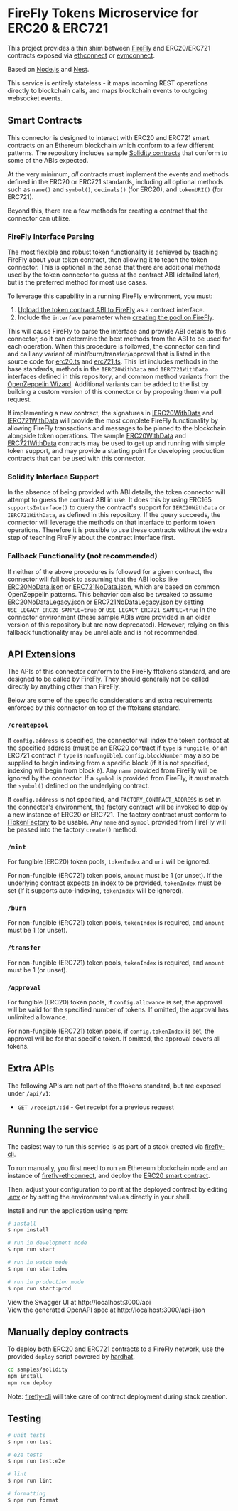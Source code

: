 # FireFly Tokens Microservice for ERC20 & ERC721

This project provides a thin shim between [FireFly](https://github.com/hyperledger/firefly)
and ERC20/ERC721 contracts exposed via [ethconnect](https://github.com/hyperledger/firefly-ethconnect)
or [evmconnect](https://github.com/hyperledger/firefly-evmconnect).

Based on [Node.js](http://nodejs.org) and [Nest](http://nestjs.com).

This service is entirely stateless - it maps incoming REST operations directly to blockchain
calls, and maps blockchain events to outgoing websocket events.

## Smart Contracts

This connector is designed to interact with ERC20 and ERC721 smart contracts on an Ethereum
blockchain which conform to a few different patterns. The repository includes sample
[Solidity contracts](samples/solidity/) that conform to some of the ABIs expected.

At the very minimum, _all_ contracts must implement the events and methods defined in the ERC20 or
ERC721 standards, including all optional methods such as `name()` and `symbol()`, `decimals()` (for ERC20),
and `tokenURI()` (for ERC721).

Beyond this, there are a few methods for creating a contract that the connector can utilize.

### FireFly Interface Parsing

The most flexible and robust token functionality is achieved by teaching FireFly about your token
contract, then allowing it to teach the token connector. This is optional in the sense that there
are additional methods used by the token connector to guess at the contract ABI (detailed later),
but is the preferred method for most use cases.

To leverage this capability in a running FireFly environment, you must:
1. [Upload the token contract ABI to FireFly](https://hyperledger.github.io/firefly/tutorials/custom_contracts/ethereum.html)
as a contract interface.
2. Include the `interface` parameter when [creating the pool on FireFly](https://hyperledger.github.io/firefly/tutorials/tokens).

This will cause FireFly to parse the interface and provide ABI details
to this connector, so it can determine the best methods from the ABI to be used for each operation.
When this procedure is followed, the connector can find and call any variant of mint/burn/transfer/approval
that is listed in the source code for [erc20.ts](src/tokens/erc20.ts) and [erc721.ts](src/tokens/erc721.ts).
This list includes methods in the base standards, methods in the `IERC20WithData` and `IERC721WithData`
interfaces defined in this repository, and common method variants from the
[OpenZeppelin Wizard](https://wizard.openzeppelin.com). Additional variants can be added to the list
by building a custom version of this connector or by proposing them via pull request.

If implementing a new contract, the signatures in [IERC20WithData](samples/solidity/contracts/IERC20WithData.sol)
and [IERC721WithData](samples/solidity/contracts/IERC721WithData.sol) will provide the most complete
FireFly functionality by allowing FireFly transactions and messages to be pinned to the blockchain
alongside token operations. The sample [ERC20WithData](samples/solidity/contracts/ERC20WithData.sol)
and [ERC721WithData](samples/solidity/contracts/ERC721WithData.sol) contracts may be used to
get up and running with simple token support, and may provide a starting point for developing
production contracts that can be used with this connector.

### Solidity Interface Support

In the absence of being provided with ABI details, the token connector will attempt to guess the contract
ABI in use. It does this by using ERC165 `supportsInterface()` to query the contract's support for `IERC20WithData`
or `IERC721WithData`, as defined in this repository. If the query succeeds, the connector will leverage
the methods on that interface to perform token operations. Therefore it is possible to use these
contracts without the extra step of teaching FireFly about the contract interface first.

### Fallback Functionality (not recommended)

If neither of the above procedures is followed for a given contract, the connector will fall back to assuming
that the ABI looks like [ERC20NoData.json](src/abi/ERC20NoData.json) or
[ERC721NoData.json](src/abi/ERC721NoData.json), which are based on common OpenZeppelin patterns. This
behavior can also be tweaked to assume [ERC20NoDataLegacy.json](src/abi/ERC20NoDataLegacy.json) or
[ERC721NoDataLegacy.json](src/abi/ERC721NoDataLegacy.json) by setting `USE_LEGACY_ERC20_SAMPLE=true` or
`USE_LEGACY_ERC721_SAMPLE=true` in the connector environment (these sample ABIs were provided in an older version
of this repository but are now deprecated). However, relying on this fallback functionality may be unreliable
and is not recommended.

## API Extensions

The APIs of this connector conform to the FireFly fftokens standard, and are designed to be called by
FireFly. They should generally not be called directly by anything other than FireFly.

Below are some of the specific considerations and extra requirements enforced by this connector on
top of the fftokens standard.

### `/createpool`

If `config.address` is specified, the connector will index the token contract at the specified address
(must be an ERC20 contract if `type` is `fungible`, or an ERC721 contract if `type` is `nonfungible`).
`config.blockNumber` may also be supplied to begin indexing from a specific block (if it is not specified,
indexing will begin from block `0`). Any `name` provided from FireFly will be ignored by the connector.
If a `symbol` is provided from FireFly, it _must_ match the `symbol()` defined on the underlying contract.

If `config.address` is not specified, and `FACTORY_CONTRACT_ADDRESS` is set in the connector's
environment, the factory contract will be invoked to deploy a new instance of ERC20 or ERC721.
The factory contract must conform to [ITokenFactory](samples/solidity/contracts/ITokenFactory.sol) to
be usable. Any `name` and `symbol` provided from FireFly will be passed into the factory `create()`
method.

### `/mint`

For fungible (ERC20) token pools, `tokenIndex` and `uri` will be ignored.

For non-fungible (ERC721) token pools, `amount` must be 1 (or unset). If the underlying contract
expects an index to be provided, `tokenIndex` must be set (if it supports auto-indexing, `tokenIndex`
will be ignored).

### `/burn`

For non-fungible (ERC721) token pools, `tokenIndex` is required, and `amount` must be 1 (or unset).

### `/transfer`

For non-fungible (ERC721) token pools, `tokenIndex` is required, and `amount` must be 1 (or unset).

### `/approval`

For fungible (ERC20) token pools, if `config.allowance` is set, the approval will be valid for
the specified number of tokens. If omitted, the approval has unlimited allowance.

For non-fungible (ERC721) token pools, if `config.tokenIndex` is set, the approval will be for
that specific token. If omitted, the approval covers all tokens.

## Extra APIs

The following APIs are not part of the fftokens standard, but are exposed under `/api/v1`:

* `GET /receipt/:id` - Get receipt for a previous request

## Running the service

The easiest way to run this service is as part of a stack created via
[firefly-cli](https://github.com/hyperledger/firefly-cli).

To run manually, you first need to run an Ethereum blockchain node and an instance of
[firefly-ethconnect](https://github.com/hyperledger/firefly-ethconnect), and deploy the
[ERC20 smart contract](solidity/contracts/ERC20MixedFungible.sol).

Then, adjust your configuration to point at the deployed contract by editing [.env](.env)
or by setting the environment values directly in your shell.

Install and run the application using npm:

```bash
# install
$ npm install

# run in development mode
$ npm run start

# run in watch mode
$ npm run start:dev

# run in production mode
$ npm run start:prod
```

View the Swagger UI at http://localhost:3000/api<br />
View the generated OpenAPI spec at http://localhost:3000/api-json

## Manually deploy contracts

To deploy both ERC20 and ERC721 contracts to a FireFly network, use the provided `deploy` script powered by [hardhat](https://github.com/NomicFoundation/hardhat).

```bash
cd samples/solidity
npm install
npm run deploy
```

Note: [firefly-cli](https://github.com/hyperledger/firefly-cli) will take care of contract deployment during stack creation.

## Testing

```bash
# unit tests
$ npm run test

# e2e tests
$ npm run test:e2e

# lint
$ npm run lint

# formatting
$ npm run format
```
